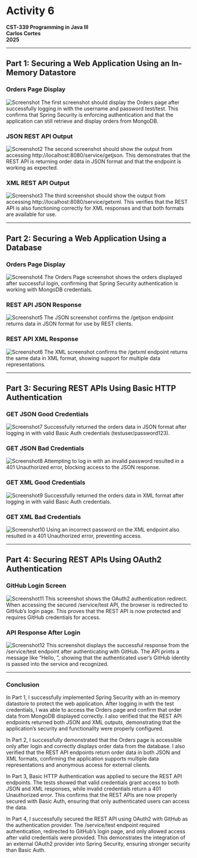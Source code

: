 # Activity 6  
**CST-339 Programming in Java III**  
**Carlos Cortes**  
**2025**  

---

## Part 1: Securing a Web Application Using an In-Memory Datastore

### Orders Page Display
![Screenshot](A1.png)
The first screenshot should display the Orders page after successfully logging in with the username and password test/test. This confirms that Spring Security is enforcing authentication and that the application can still retrieve and display orders from MongoDB.

### JSON REST API Output
![Screenshot2](A2.png)
The second screenshot should show the output from accessing http://localhost:8080/service/getjson. This demonstrates that the REST API is returning order data in JSON format and that the endpoint is working as expected.

### XML REST API Output
![Screenshot3](A3.png)
The third screenshot should show the output from accessing http://localhost:8080/service/getxml. This verifies that the REST API is also functioning correctly for XML responses and that both formats are available for use.


---

## Part 2: Securing a Web Application Using a Database

### Orders Page Display
![Screenshot4](B1.png)
The Orders Page screenshot shows the orders displayed after successful login, confirming that Spring Security authentication is working with MongoDB credentials.

### REST API JSON Response
![Screenshot5](B2.png)
The JSON screenshot confirms the /getjson endpoint returns data in JSON format for use by REST clients.

### REST API XML Response
![Screenshot6](B3.png)
The XML screenshot confirms the /getxml endpoint returns the same data in XML format, showing support for multiple data representations.

---

## Part 3: Securing REST APIs Using Basic HTTP Authentication

### GET JSON Good Credentials
![Screenshot7](C1.png)
Successfully returned the orders data in JSON format after logging in with valid Basic Auth credentials (testuser/password123).

### GET JSON Bad Credentials
![Screenshot8](C2.png)
Attempting to log in with an invalid password resulted in a 401 Unauthorized error, blocking access to the JSON response.

### GET XML Good Credentials
![Screenshot9](C3.png)
Successfully returned the orders data in XML format after logging in with valid Basic Auth credentials.

### GET XML Bad Credentials
![Screenshot10](C4.png)
Using an incorrect password on the XML endpoint also resulted in a 401 Unauthorized error, preventing access.

---

## Part 4: Securing REST APIs Using OAuth2 Authentication

### GitHub Login Screen
![Screenshot11](D1.png)
This screenshot shows the OAuth2 authentication redirect. When accessing the secured /service/test API, the browser is redirected to GitHub’s login page. This proves that the REST API is now protected and requires GitHub credentials for access.

### API Response After Login
![Screenshot12](D2.png)
This screenshot displays the successful response from the /service/test endpoint after authenticating with GitHub. The API prints a message like “Hello, <username>”, showing that the authenticated user’s GitHub identity is passed into the service and recognized.

---

### Conclusion
In Part 1, I successfully implemented Spring Security with an in-memory datastore to protect the web application. After logging in with the test credentials, I was able to access the Orders page and confirm that order data from MongoDB displayed correctly. I also verified that the REST API endpoints returned both JSON and XML outputs, demonstrating that the application’s security and functionality were properly configured.

In Part 2, I successfully demonstrated that the Orders page is accessible only after login and correctly displays order data from the database. I also verified that the REST API endpoints return order data in both JSON and XML formats, confirming the application supports multiple data representations and anonymous access for external clients.

In Part 3, Basic HTTP Authentication was applied to secure the REST API endpoints. The tests showed that valid credentials grant access to both JSON and XML responses, while invalid credentials return a 401 Unauthorized error. This confirms that the REST APIs are now properly secured with Basic Auth, ensuring that only authenticated users can access the data.

In Part 4, I successfully secured the REST API using OAuth2 with GitHub as the authentication provider. The /service/test endpoint required authentication, redirected to GitHub’s login page, and only allowed access after valid credentials were provided. This demonstrates the integration of an external OAuth2 provider into Spring Security, ensuring stronger security than Basic Auth.